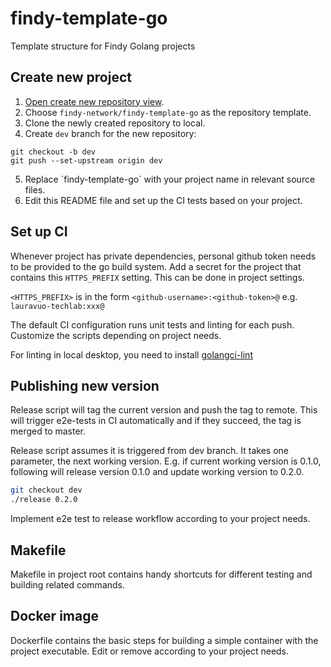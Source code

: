 # findy-template-go

Template structure for Findy Golang projects

## Create new project

1. [Open create new repository view](https://github.com/new).
2. Choose `findy-network/findy-template-go` as the repository template.
3. Clone the newly created repository to local.
4. Create `dev` branch for the new repository:

```
git checkout -b dev
git push --set-upstream origin dev
```

5. Replace ´findy-template-go´ with your project name in relevant source files.
6. Edit this README file and set up the CI tests based on your project.

## Set up CI

Whenever project has private dependencies, personal github token needs to be provided to the go build system.
Add a secret for the project that contains this `HTTPS_PREFIX` setting. This can be done in project settings.

`<HTTPS_PREFIX>` is in the form `<github-username>:<github-token>@` e.g. `lauravuo-techlab:xxx@`

The default CI configuration runs unit tests and linting for each push. Customize the scripts depending on project needs.

For linting in local desktop, you need to install [golangci-lint](https://golangci-lint.run/usage/install/#local-installation)


## Publishing new version

Release script will tag the current version and push the tag to remote. This will trigger e2e-tests in CI automatically and if they succeed, the tag is merged to master.

Release script assumes it is triggered from dev branch. It takes one parameter, the next working version. E.g. if current working version is 0.1.0, following will release version 0.1.0 and update working version to 0.2.0.

```bash
git checkout dev 
./release 0.2.0
```

Implement e2e test to release workflow according to your project needs.

## Makefile 

Makefile in project root contains handy shortcuts for different testing and building related commands.

## Docker image

Dockerfile contains the basic steps for building a simple container with the project executable. Edit or remove according to your project needs.

